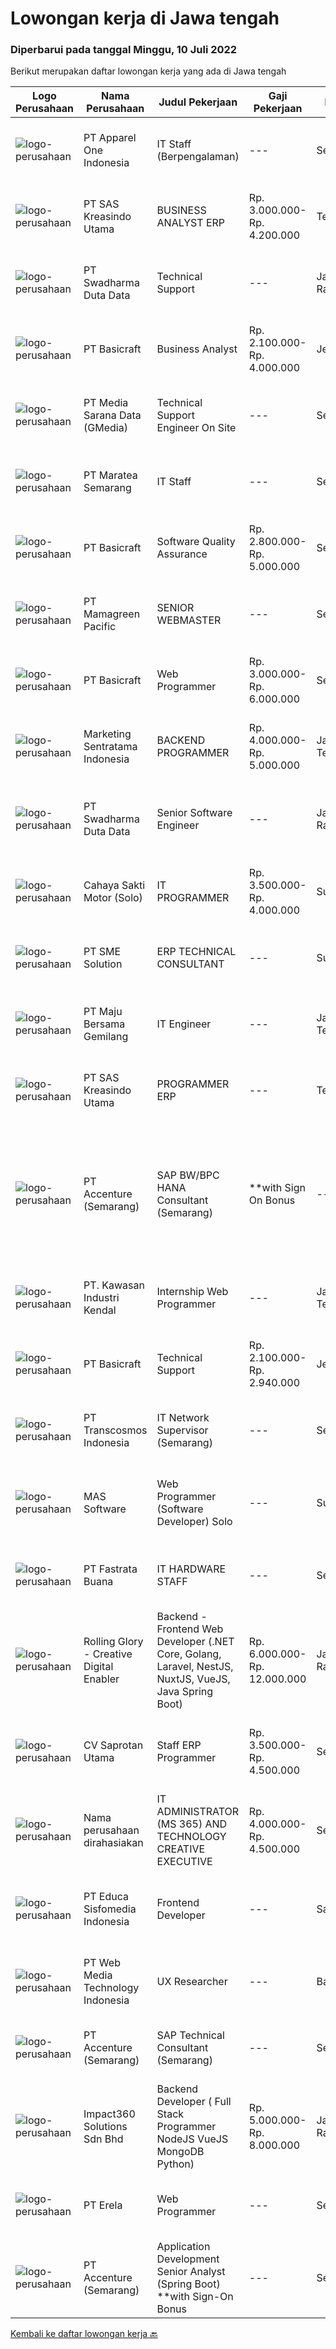 
  # Lowongan kerja di Jawa tengah

  ### Diperbarui pada tanggal Minggu, 10 Juli 2022

  Berikut merupakan daftar lowongan kerja yang ada di Jawa tengah

  |Logo Perusahaan | Nama Perusahaan | Judul Pekerjaan | Gaji Pekerjaan | Lokasi | Deskripsi | Tanggal diunggah | Pranala |
  | -------------- | --------------- | --------------- | --------- | --------- | -------------- | ------- | ----------- |
  |![logo-perusahaan](https://image-service-cdn.seek.com.au/e1fe14b53d75c2c82d5f5704ec08b72c2f2260cb/ee4dce1061f3f616224767ad58cb2fc751b8d2dc)|PT Apparel One Indonesia|IT Staff (Berpengalaman)|---|Semarang|IT Non Core Dev Staff : Membuat serta mengembangkan aplikasi sesuai kebutuhan perusahaan Menganalisa kebutuhan user akan reporting dan dashboard...|Jumat, 08 Juli 2022|https://www.jobstreet.co.id/id/job/it-staff-berpengalaman-3949923?token=0~f5a72a79-34b5-4513-a703-73ab1f67e5ed&sectionRank=1&jobId=jobstreet-id-job-3949923|
|![logo-perusahaan](https://image-service-cdn.seek.com.au/4b44f659bd1174463d23adc92e7ef83cd2341528/ee4dce1061f3f616224767ad58cb2fc751b8d2dc)|PT SAS Kreasindo Utama|BUSINESS ANALYST ERP|Rp. 3.000.000-Rp. 4.200.000|Tegal|Mapping business processes Handling user problems or problems related to the ERP system Provide ERP system training Conduct ERP system testing and...|Sabtu, 09 Juli 2022|https://www.jobstreet.co.id/id/job/business-analyst-erp-3939494?token=0~f5a72a79-34b5-4513-a703-73ab1f67e5ed&sectionRank=2&jobId=jobstreet-id-job-3939494|
|![logo-perusahaan](https://image-service-cdn.seek.com.au/e55e3708620a7ff5e7da329d1725ee01ed113417/ee4dce1061f3f616224767ad58cb2fc751b8d2dc)|PT Swadharma Duta Data|Technical Support|---|Jakarta Raya|Kualifikasi : D3- S1 bidang Teknik Informatika, Ilmu Komputer Usia 20 - 30 tahun Pengalaman di bidang IT Network 1 - 2 Tahun Menguasai bidang IT...|Jumat, 08 Juli 2022|https://www.jobstreet.co.id/id/job/technical-support-3949835?token=0~f5a72a79-34b5-4513-a703-73ab1f67e5ed&sectionRank=3&jobId=jobstreet-id-job-3949835|
|![logo-perusahaan](https://i.ibb.co/sqvTCh9/112815900-stock-vector-no-image-available-icon-flat-vector.webp)|PT Basicraft|Business Analyst|Rp. 2.100.000-Rp. 4.000.000|Jepara|Jobdesc:·        Memetakan bisnis proses·        Menangani kendala user atau permasalahan berkaitan sistem ERP·        Memberikan training sistem...|Sabtu, 09 Juli 2022|https://www.jobstreet.co.id/id/job/business-analyst-3933296?token=0~f5a72a79-34b5-4513-a703-73ab1f67e5ed&sectionRank=4&jobId=jobstreet-id-job-3933296|
|![logo-perusahaan](https://image-service-cdn.seek.com.au/a6edf2b6da7765ca1a7de5acff3638e62e5e0500/ee4dce1061f3f616224767ad58cb2fc751b8d2dc)|PT Media Sarana Data (GMedia)|Technical Support Engineer On Site|---|Semarang|Melakukan Monitoring jaringan internet Melakukan Maintanance terkait jaringan internet Melakukan troubleshoot apabila terjadi permalasahan pada...|Jumat, 08 Juli 2022|https://www.jobstreet.co.id/id/job/technical-support-engineer-on-site-3948959?token=0~f5a72a79-34b5-4513-a703-73ab1f67e5ed&sectionRank=5&jobId=jobstreet-id-job-3948959|
|![logo-perusahaan](https://i.ibb.co/sqvTCh9/112815900-stock-vector-no-image-available-icon-flat-vector.webp)|PT Maratea Semarang|IT Staff|---|Semarang|Requirement: Candidates must possess at least a Diploma or bachelor’s degree in Information technology, Computer, or equivalent. at least 3 years...|Rabu, 06 Juli 2022|https://www.jobstreet.co.id/id/job/it-staff-3945746?token=0~f5a72a79-34b5-4513-a703-73ab1f67e5ed&sectionRank=6&jobId=jobstreet-id-job-3945746|
|![logo-perusahaan](https://i.ibb.co/sqvTCh9/112815900-stock-vector-no-image-available-icon-flat-vector.webp)|PT Basicraft|Software Quality Assurance|Rp. 2.800.000-Rp. 5.000.000|Semarang|Jobs Description:• Implement manual and automatic testing to ensure the application running based on standard.• Create report based on application...|Sabtu, 09 Juli 2022|https://www.jobstreet.co.id/id/job/software-quality-assurance-3933240?token=0~f5a72a79-34b5-4513-a703-73ab1f67e5ed&sectionRank=7&jobId=jobstreet-id-job-3933240|
|![logo-perusahaan](https://image-service-cdn.seek.com.au/6afa18d8b0ebfc7ad5cab207e8fee2e384751176/ee4dce1061f3f616224767ad58cb2fc751b8d2dc)|PT Mamagreen Pacific|SENIOR WEBMASTER|---|Semarang|Mamagreen urgently needs a talented person for the position of "SENIOR WEBMASTER"We are a leading International Outdoor Design Brand, with a...|Sabtu, 09 Juli 2022|https://www.jobstreet.co.id/id/job/senior-webmaster-3939517?token=0~f5a72a79-34b5-4513-a703-73ab1f67e5ed&sectionRank=8&jobId=jobstreet-id-job-3939517|
|![logo-perusahaan](https://i.ibb.co/sqvTCh9/112815900-stock-vector-no-image-available-icon-flat-vector.webp)|PT Basicraft|Web Programmer|Rp. 3.000.000-Rp. 6.000.000|Semarang|Job Description: Work closely with the development team in completing projects. Produce results effectively and within the tight deadlines set....|Sabtu, 09 Juli 2022|https://www.jobstreet.co.id/id/job/web-programmer-3933120?token=0~f5a72a79-34b5-4513-a703-73ab1f67e5ed&sectionRank=9&jobId=jobstreet-id-job-3933120|
|![logo-perusahaan](https://image-service-cdn.seek.com.au/df8039bdc98917fb7712288b57655fbe0e837ec5/ee4dce1061f3f616224767ad58cb2fc751b8d2dc)|Marketing Sentratama Indonesia|BACKEND PROGRAMMER|Rp. 4.000.000-Rp. 5.000.000|Jawa Tengah|BACKEND PROGRAMMER Deskripsi Pekerjaan :  •         Mengembangkan aplikasi back end atau front end Web / Mobile.•         Melakukan troubleshoot jika...|Jumat, 08 Juli 2022|https://www.jobstreet.co.id/id/job/backend-programmer-3938318?token=0~f5a72a79-34b5-4513-a703-73ab1f67e5ed&sectionRank=10&jobId=jobstreet-id-job-3938318|
|![logo-perusahaan](https://image-service-cdn.seek.com.au/e55e3708620a7ff5e7da329d1725ee01ed113417/ee4dce1061f3f616224767ad58cb2fc751b8d2dc)|PT Swadharma Duta Data|Senior Software Engineer|---|Jakarta Raya|1.    Minimal 2 Tahun pengalaman sebagai programmer2.    Memahami konsep pengembangan aplikasi3.    Memahami konsep Microservices...|Sabtu, 09 Juli 2022|https://www.jobstreet.co.id/id/job/senior-software-engineer-3932205?token=0~f5a72a79-34b5-4513-a703-73ab1f67e5ed&sectionRank=11&jobId=jobstreet-id-job-3932205|
|![logo-perusahaan](https://image-service-cdn.seek.com.au/2fc7b77fff2166fb67c5a8f7e5ca03b959d02e8f/ee4dce1061f3f616224767ad58cb2fc751b8d2dc)|Cahaya Sakti Motor (Solo)|IT PROGRAMMER|Rp. 3.500.000-Rp. 4.000.000|Surakarta|. Pendidikan min SI Teknik Informatika/ Sistem Informasi usia maksimal 35 tahun· Berpengalaman dibidangnya min. 1 th ( Diutamakan )· Menguasai PHP,...|Jumat, 08 Juli 2022|https://www.jobstreet.co.id/id/job/it-programmer-3949586?token=0~f5a72a79-34b5-4513-a703-73ab1f67e5ed&sectionRank=12&jobId=jobstreet-id-job-3949586|
|![logo-perusahaan](https://image-service-cdn.seek.com.au/157ab2ba400395a501b645fc3726d4694ded17b3/ee4dce1061f3f616224767ad58cb2fc751b8d2dc)|PT SME Solution|ERP TECHNICAL CONSULTANT|---|Surabaya|REQUIREMENT : Will be based in Semarang (SMG), or Surabaya (SBY) Bachelor Degree (S1) from reputable university majoring in: Informatics Engineering /...|Jumat, 08 Juli 2022|https://www.jobstreet.co.id/id/job/erp-technical-consultant-3950012?token=0~f5a72a79-34b5-4513-a703-73ab1f67e5ed&sectionRank=13&jobId=jobstreet-id-job-3950012|
|![logo-perusahaan](https://image-service-cdn.seek.com.au/c5cc250cdcaabdaa9c7164514026bef907d15fe8/ee4dce1061f3f616224767ad58cb2fc751b8d2dc)|PT Maju Bersama Gemilang|IT Engineer|---|Jawa Tengah|Job Description:a. Hardware Engineer Responsible for the company's internal computer room construction, management and maintenance, to ensure the...|Rabu, 06 Juli 2022|https://www.jobstreet.co.id/id/job/it-engineer-3946017?token=0~f5a72a79-34b5-4513-a703-73ab1f67e5ed&sectionRank=14&jobId=jobstreet-id-job-3946017|
|![logo-perusahaan](https://image-service-cdn.seek.com.au/4b44f659bd1174463d23adc92e7ef83cd2341528/ee4dce1061f3f616224767ad58cb2fc751b8d2dc)|PT SAS Kreasindo Utama|PROGRAMMER ERP|---|Tegal|Job Description: Doing Odoo system development Conduct technical analysis and develop the Odoo system to suit the company's needs Create and custom...|Sabtu, 09 Juli 2022|https://www.jobstreet.co.id/id/job/programmer-erp-3939535?token=0~f5a72a79-34b5-4513-a703-73ab1f67e5ed&sectionRank=15&jobId=jobstreet-id-job-3939535|
|![logo-perusahaan](https://image-service-cdn.seek.com.au/1c2e28fa09a87d89b9dac6106fdc6fa435c484bb/ee4dce1061f3f616224767ad58cb2fc751b8d2dc)|PT Accenture (Semarang)|SAP BW/BPC HANA Consultant (Semarang) | **with Sign On Bonus|---|Semarang|Responsibilities: Participate in requirement gathering and design phase to define business requirements and data flow design Perform BW/BPC system...|Sabtu, 09 Juli 2022|https://www.jobstreet.co.id/id/job/sap-bw-bpc-hana-consultant-semarang-%7C-**with-sign-on-bonus-3933455?token=0~f5a72a79-34b5-4513-a703-73ab1f67e5ed&sectionRank=16&jobId=jobstreet-id-job-3933455|
|![logo-perusahaan](https://image-service-cdn.seek.com.au/4777cfd62677e825f561371d10c35c5b1b981348/ee4dce1061f3f616224767ad58cb2fc751b8d2dc)|PT. Kawasan Industri Kendal|Internship Web Programmer|---|Jawa Tengah|Build fully functional programs writing, clean, and testable code for ERP System using Laravel Design user interface and web layout using HTML/CSS...|Kamis, 07 Juli 2022|https://www.jobstreet.co.id/id/job/internship-web-programmer-3936330?token=0~f5a72a79-34b5-4513-a703-73ab1f67e5ed&sectionRank=17&jobId=jobstreet-id-job-3936330|
|![logo-perusahaan](https://i.ibb.co/sqvTCh9/112815900-stock-vector-no-image-available-icon-flat-vector.webp)|PT Basicraft|Technical Support|Rp. 2.100.000-Rp. 2.940.000|Jepara|Job Desc:·        Melakukan maintain terhadap Hardware,Server, Network dan CCTV·        Melakukan Konfigurasi terhadap hardware ( computer , Printer...|Minggu, 03 Juli 2022|https://www.jobstreet.co.id/id/job/technical-support-3933305?token=0~f5a72a79-34b5-4513-a703-73ab1f67e5ed&sectionRank=18&jobId=jobstreet-id-job-3933305|
|![logo-perusahaan](https://image-service-cdn.seek.com.au/307c5f6783945cba4962cdeae55ad8ee0fdbc836/ee4dce1061f3f616224767ad58cb2fc751b8d2dc)|PT Transcosmos Indonesia|IT Network Supervisor (Semarang)|---|Semarang|Job Function: Designing and implementing new network solutions and/or improving the efficiency of current networks  Installing, configuring and...|Rabu, 06 Juli 2022|https://www.jobstreet.co.id/id/job/it-network-supervisor-semarang-3945980?token=0~f5a72a79-34b5-4513-a703-73ab1f67e5ed&sectionRank=19&jobId=jobstreet-id-job-3945980|
|![logo-perusahaan](https://image-service-cdn.seek.com.au/d4204c1edba3b3ce017f3714d1d711594b096064/ee4dce1061f3f616224767ad58cb2fc751b8d2dc)|MAS Software|Web Programmer (Software Developer) Solo|---|Surakarta|Benefit: Want high salary? If you perform well, you will get it! Work alongside fun and young teammates! Almost everyone under 30. Fresh graduates are...|Kamis, 07 Juli 2022|https://www.jobstreet.co.id/id/job/web-programmer-software-developer-solo-3929358?token=0~f5a72a79-34b5-4513-a703-73ab1f67e5ed&sectionRank=20&jobId=jobstreet-id-job-3929358|
|![logo-perusahaan](https://image-service-cdn.seek.com.au/6c5af809d8171dddb190fe29119c4604308371aa/ee4dce1061f3f616224767ad58cb2fc751b8d2dc)|PT Fastrata Buana|IT HARDWARE STAFF|---|Semarang|Melaksanakan proses perbaikan yang optimal. Melaksanakan proses pendataan. Melengkapi semua kertas kerja dan rekapitulasi kertas kerja. KUALIFIKASI...|Senin, 04 Juli 2022|https://www.jobstreet.co.id/id/job/it-hardware-staff-3943515?token=0~f5a72a79-34b5-4513-a703-73ab1f67e5ed&sectionRank=21&jobId=jobstreet-id-job-3943515|
|![logo-perusahaan](https://image-service-cdn.seek.com.au/102dca1c75fb558e6532d8df396235b956dd0e8e/ee4dce1061f3f616224767ad58cb2fc751b8d2dc)|Rolling Glory - Creative Digital Enabler|Backend - Frontend Web Developer (.NET Core, Golang, Laravel, NestJS, NuxtJS, VueJS, Java Spring Boot)|Rp. 6.000.000-Rp. 12.000.000|Jakarta Raya|Rolling Glory is looking for a Backend Developer or Frontend Developer role. Rolling Glory is looking for a Web Developer role, who have experience in...|Sabtu, 09 Juli 2022|https://www.jobstreet.co.id/id/job/backend-frontend-web-developer-.net-core-golang-laravel-nestjs-nuxtjs-vuejs-java-spring-boot-3939719?token=0~f5a72a79-34b5-4513-a703-73ab1f67e5ed&sectionRank=22&jobId=jobstreet-id-job-3939719|
|![logo-perusahaan](https://image-service-cdn.seek.com.au/c3ca0db3187a2372ca533f59fd216175bc2baef2/ee4dce1061f3f616224767ad58cb2fc751b8d2dc)|CV Saprotan Utama|Staff ERP Programmer|Rp. 3.500.000-Rp. 4.500.000|Semarang|Persyaratan : Pendidikan S1 Komputer - programmer Menguasai Java Menguasai SQL (Postgresql) Mengerti ERP iDempiere atau aDempiere menjadi nilai tambah...|Rabu, 06 Juli 2022|https://www.jobstreet.co.id/id/job/staff-erp-programmer-3928303?token=0~f5a72a79-34b5-4513-a703-73ab1f67e5ed&sectionRank=23&jobId=jobstreet-id-job-3928303|
|![logo-perusahaan](https://i.ibb.co/sqvTCh9/112815900-stock-vector-no-image-available-icon-flat-vector.webp)|Nama perusahaan dirahasiakan|IT ADMINISTRATOR (MS 365) AND TECHNOLOGY CREATIVE EXECUTIVE|Rp. 4.000.000-Rp. 4.500.000|Semarang|Requirements :•       Age ± 25 years•       Education Bachelor degree•       Work experience ± 1 yearsAs a IT Administrator (MS 365) and Technology...|Jumat, 08 Juli 2022|https://www.jobstreet.co.id/id/job/it-administrator-ms-365-and-technology-creative-executive-3948168?token=0~f5a72a79-34b5-4513-a703-73ab1f67e5ed&sectionRank=24&jobId=jobstreet-id-job-3948168|
|![logo-perusahaan](https://image-service-cdn.seek.com.au/9e459e4a3ea31c4bf03c13598af4814e9f9938ed/ee4dce1061f3f616224767ad58cb2fc751b8d2dc)|PT Educa Sisfomedia Indonesia|Frontend Developer|---|Salatiga|Tugas dan Tanggung Jawab Merancang dan mengembangkan antarmuka website  Mengimplementasi logika dan olah data di sisi frontend Menguji tampilan...|Kamis, 07 Juli 2022|https://www.jobstreet.co.id/id/job/frontend-developer-3929454?token=0~f5a72a79-34b5-4513-a703-73ab1f67e5ed&sectionRank=25&jobId=jobstreet-id-job-3929454|
|![logo-perusahaan](https://image-service-cdn.seek.com.au/fe6569d61098f35222743f282f496686f78aefd7/ee4dce1061f3f616224767ad58cb2fc751b8d2dc)|PT Web Media Technology Indonesia|UX Researcher|---|Bali|Niagahoster is a tech company based in Yogyakarta that provides web-hosting services. We are looking for a seasoned UX Researcher that is keen on...|Kamis, 07 Juli 2022|https://www.jobstreet.co.id/id/job/ux-researcher-3937123?token=0~f5a72a79-34b5-4513-a703-73ab1f67e5ed&sectionRank=26&jobId=jobstreet-id-job-3937123|
|![logo-perusahaan](https://image-service-cdn.seek.com.au/1c2e28fa09a87d89b9dac6106fdc6fa435c484bb/ee4dce1061f3f616224767ad58cb2fc751b8d2dc)|PT Accenture (Semarang)|SAP Technical Consultant (Semarang)|---|Semarang|Key responsibilities may include: Planning, monitoring, and managing all development tasks. Create development standards and checklists. Supervising,...|Jumat, 08 Juli 2022|https://www.jobstreet.co.id/id/job/sap-technical-consultant-semarang-3949904?token=0~f5a72a79-34b5-4513-a703-73ab1f67e5ed&sectionRank=27&jobId=jobstreet-id-job-3949904|
|![logo-perusahaan](https://image-service-cdn.seek.com.au/06b729438205195a03d4bcec08ce1ddd5d9c1576/ee4dce1061f3f616224767ad58cb2fc751b8d2dc)|Impact360 Solutions Sdn Bhd|Backend Developer ( Full Stack Programmer NodeJS VueJS MongoDB Python)|Rp. 5.000.000-Rp. 8.000.000|Jakarta Raya|Requirements: Has done a few projects around MongoDB + Express + VueJS + NodeJS (MEVN) Understands how to create NodeJS + MongoDB + JWT authentication...|Jumat, 08 Juli 2022|https://www.jobstreet.co.id/id/job/backend-developer-full-stack-programmer-nodejs-vuejs-mongodb-python-5011381/origin/my?token=0~f5a72a79-34b5-4513-a703-73ab1f67e5ed&sectionRank=28&jobId=jobstreet-my-job-5011381|
|![logo-perusahaan](https://image-service-cdn.seek.com.au/cc8d8c9f0ba1f73a44b17955bdd729eab0a12a93/ee4dce1061f3f616224767ad58cb2fc751b8d2dc)|PT Erela|Web Programmer|---|Semarang|Kualifikasi: Minimal S1 Menguasai PHP  Menguasai teknik pemrograman dengan baik (PHP &amp; MYSQL)  Menguasai HTML, CSS, Javascript, Jquery Terbiasa...|Kamis, 07 Juli 2022|https://www.jobstreet.co.id/id/job/web-programmer-3947807?token=0~f5a72a79-34b5-4513-a703-73ab1f67e5ed&sectionRank=29&jobId=jobstreet-id-job-3947807|
|![logo-perusahaan](https://image-service-cdn.seek.com.au/1c2e28fa09a87d89b9dac6106fdc6fa435c484bb/ee4dce1061f3f616224767ad58cb2fc751b8d2dc)|PT Accenture (Semarang)|Application Development Senior Analyst (Spring Boot) **with Sign-On Bonus|---|Semarang|Responsibilities:- Designs, codes or configures, tests, debugs, deploys, documents and maintains web service applications using a variety of software...|Kamis, 07 Juli 2022|https://www.jobstreet.co.id/id/job/application-development-senior-analyst-spring-boot-**with-sign-on-bonus-3929294?token=0~f5a72a79-34b5-4513-a703-73ab1f67e5ed&sectionRank=30&jobId=jobstreet-id-job-3929294|


  [Kembali ke daftar lowongan kerja 🔙](../README.md#daftar-lowongan-kerja)
  